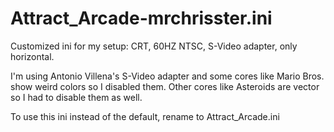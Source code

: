 # Attract_Arcade-mrchrisster.ini

Customized ini for my setup: CRT, 60HZ NTSC, S-Video adapter, only horizontal. 

I'm using Antonio Villena's S-Video adapter and some cores like Mario Bros. show weird colors so I disabled them. Other cores like Asteroids are vector so I had to disable them as well.

To use this ini instead of the default, rename to Attract_Arcade.ini
